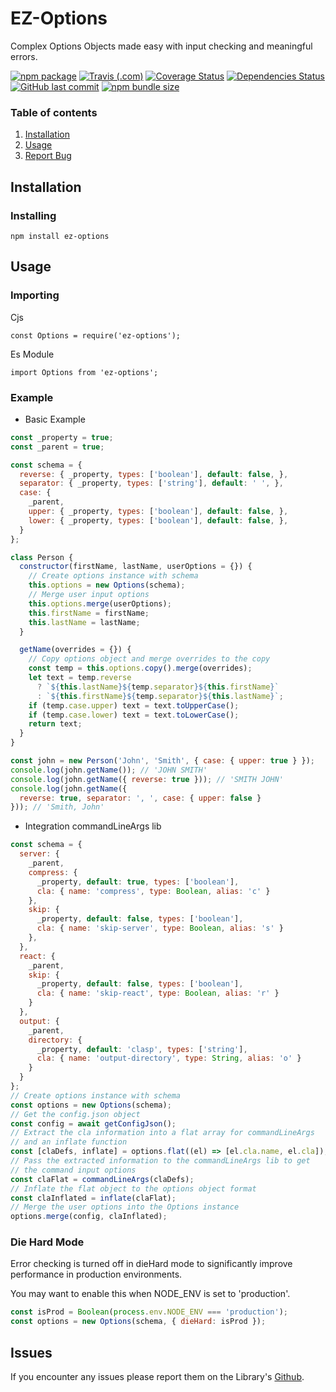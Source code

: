 # EZ-Options

Complex Options Objects made easy with input checking and meaningful errors.

[![npm package][npm-image]][npm-url] 
[![Travis (.com)][travis-image]][travis-url]
[![Coverage Status][coveralls-image]][coveralls-url] 
[![Dependencies Status][david-image]][david-url]
[![GitHub last commit](https://img.shields.io/github/last-commit/JazzBrown1/options.svg)](http://github.com/JazzBrown1/options)
[![npm bundle size](https://img.shields.io/bundlephobia/min/ez-options.svg)](http://npmjs.com/ez-options)

### Table of contents

1. [ Installation](#Install)
2. [ Usage](#usage)
3. [ Report Bug](#bugs)

<a name="Install"></a>

## Installation

### Installing

```
npm install ez-options
```
<a name="Install"></a>

## Usage

### Importing

Cjs

```
const Options = require('ez-options');
```

Es Module

```
import Options from 'ez-options';
```

### Example

- Basic Example

```javascript
const _property = true;
const _parent = true;

const schema = {
  reverse: { _property, types: ['boolean'], default: false, },
  separator: { _property, types: ['string'], default: ' ', },
  case: {
    _parent,
    upper: { _property, types: ['boolean'], default: false, },
    lower: { _property, types: ['boolean'], default: false, },
  }
};

class Person {
  constructor(firstName, lastName, userOptions = {}) {
    // Create options instance with schema
    this.options = new Options(schema);
    // Merge user input options
    this.options.merge(userOptions);
    this.firstName = firstName;
    this.lastName = lastName;
  }

  getName(overrides = {}) {
    // Copy options object and merge overrides to the copy
    const temp = this.options.copy().merge(overrides);
    let text = temp.reverse
      ? `${this.lastName}${temp.separator}${this.firstName}`
      : `${this.firstName}${temp.separator}${this.lastName}`;
    if (temp.case.upper) text = text.toUpperCase();
    if (temp.case.lower) text = text.toLowerCase();
    return text;
  }
}

const john = new Person('John', 'Smith', { case: { upper: true } });
console.log(john.getName()); // 'JOHN SMITH'
console.log(john.getName({ reverse: true })); // 'SMITH JOHN'
console.log(john.getName({
  reverse: true, separator: ', ', case: { upper: false }
})); // 'Smith, John'
```
- Integration commandLineArgs lib

```javascript
const schema = {
  server: {
    _parent,
    compress: {
      _property, default: true, types: ['boolean'],
      cla: { name: 'compress', type: Boolean, alias: 'c' }
    },
    skip: {
      _property, default: false, types: ['boolean'],
      cla: { name: 'skip-server', type: Boolean, alias: 's' }
    },
  },
  react: {
    _parent,
    skip: {
      _property, default: false, types: ['boolean'],
      cla: { name: 'skip-react', type: Boolean, alias: 'r' }
    }
  },
  output: {
    _parent,
    directory: {
      _property, default: 'clasp', types: ['string'],
      cla: { name: 'output-directory', type: String, alias: 'o' }
    }
  }
};
// Create options instance with schema
const options = new Options(schema);
// Get the config.json object
const config = await getConfigJson();
// Extract the cla information into a flat array for commandLineArgs
// and an inflate function
const [claDefs, inflate] = options.flat((el) => [el.cla.name, el.cla]);
// Pass the extracted information to the commandLineArgs lib to get
// the command input options
const claFlat = commandLineArgs(claDefs);
// Inflate the flat object to the options object format
const claInflated = inflate(claFlat);
// Merge the user options into the Options instance
options.merge(config, claInflated);
```

### Die Hard Mode

Error checking is turned off in dieHard mode to significantly improve performance in production environments.

You may want to enable this when NODE_ENV is set to 'production'.

~~~javascript
const isProd = Boolean(process.env.NODE_ENV === 'production');
const options = new Options(schema, { dieHard: isProd });
~~~

<a name="bugs"></a>

## Issues

If you encounter any issues please report them on the Library's [Github](https://github.com/JazzBrown1/options/issues).

[npm-image]:https://img.shields.io/npm/v/ez-options.svg
[npm-url]:http://npmjs.org/package/ez-options
[travis-image]:https://img.shields.io/travis/com/JazzBrown1/options.svg
[travis-url]:https://travis-ci.com/JazzBrown1/options
[david-image]:https://david-dm.org/JazzBrown1/options/status.svg
[david-url]:https://david-dm.org/JazzBrown1/options
[coveralls-image]:https://coveralls.io/repos/github/JazzBrown1/options/badge.svg?branch=master
[coveralls-url]:https://coveralls.io/github/JazzBrown1/options?branch=master
